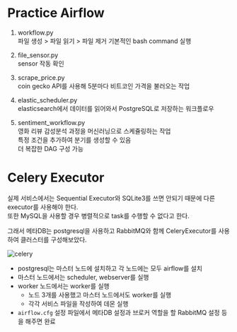 # Practice Airflow
1. workflow.py  
파일 생성 > 파일 읽기 > 파일 제거 
기본적인 bash command 실행

2. file_sensor.py  
sensor 작동 확인

3. scrape_price.py  
coin gecko API를 사용해 5분마다 비트코인 가격을 불러오는 작업

4. elastic_scheduler.py  
elasticsearch에서 데이터를 읽어와서 PostgreSQL로 저장하는 워크플로우

5. sentiment_workflow.py  
영화 리뷰 감성분석 과정을 머신러닝으로 스케쥴링하는 작업  
특정 조건을 추가하여 분기를 생성할 수 있음  
더 복잡한 DAG 구성 가능

# Celery Executor
실제 서비스에서는 Sequential Executor와 SQLite3를 쓰면 안되기 때문에 다른 executor를 사용해야 한다.  
또한 MySQL을 사용할 경우 병렬적으로 task를 수행할 수 없다고 한다.  
  
그래서 메타DB는 postgresql을 사용하고 RabbitMQ와 함께 CeleryExecutor를 사용하여 클러스터를 구성해보았다.

![celery](https://github.com/gnlenfn/AirflowPractice/image/celery.png)

- postgresql는 마스터 노드에 설치하고 각 노드에는 모두 airflow를 설치
- 마스터 노드에서는 scheduler, webserver를 실행
- worker 노드에서는 worker를 실행
    - 노드 3개를 사용했고 마스터 노드에서도 worker를 실행
    - 각각 서비스 파일을 작성하여 데몬 실행
- `airflow.cfg` 설정 파일에서 메타DB 설정과 브로커 역할을 할 RabbitMQ 설정 등을 해주면 완료

